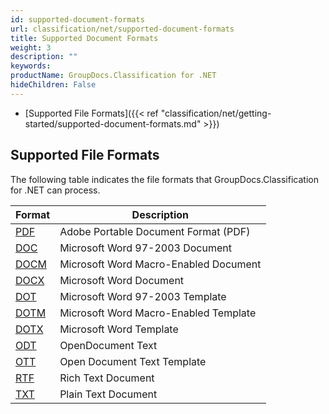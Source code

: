 ```yaml
---
id: supported-document-formats
url: classification/net/supported-document-formats
title: Supported Document Formats
weight: 3
description: ""
keywords: 
productName: GroupDocs.Classification for .NET
hideChildren: False
---
```

*   [Supported File Formats]({{< ref "classification/net/getting-started/supported-document-formats.md" >}})

## Supported File Formats

The following table indicates the file formats that GroupDocs.Classification for .NET can process.

| Format | Description |
| --- | --- |
| [PDF](https://wiki.fileformat.com/pdf/) | Adobe Portable Document Format (PDF) |
| [DOC](https://wiki.fileformat.com/word-processing/doc/) | Microsoft Word 97-2003 Document |
| [DOCM](https://wiki.fileformat.com/word-processing/docm/) | Microsoft Word Macro-Enabled Document |
| [DOCX](https://wiki.fileformat.com/word-processing/docx/) | Microsoft Word Document |
| [DOT](https://wiki.fileformat.com/word-processing/dot/) | Microsoft Word 97-2003 Template |
| [DOTM](https://wiki.fileformat.com/word-processing/dotm/) | Microsoft Word Macro-Enabled Template |
| [DOTX](https://wiki.fileformat.com/word-processing/dotx/) | Microsoft Word Template |
| [ODT](https://wiki.fileformat.com/word-processing/odt/) | OpenDocument Text |
| [OTT](https://wiki.fileformat.com/word-processing/ott/) | Open Document Text Template |
| [RTF](https://wiki.fileformat.com/word-processing/rtf/) | Rich Text Document |
| [TXT](https://wiki.fileformat.com/word-processing/txt/) | Plain Text Document |
